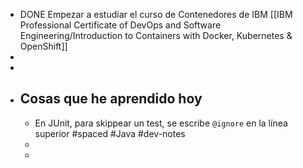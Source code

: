- DONE Empezar a estudiar el curso de Contenedores de IBM [[IBM Professional Certificate of DevOps and Software Engineering/Introduction to Containers with Docker, Kubernetes & OpenShift]]
-
-
- ## Cosas que he aprendido hoy
	- En JUnit, para skippear un test, se escribe `@ignore` en la línea superior #spaced #Java #dev-notes
	-
	-